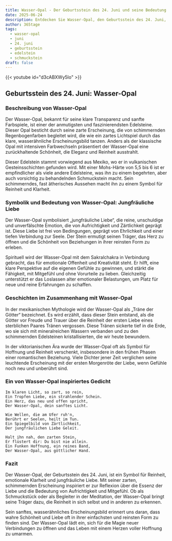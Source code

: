 ```yaml
---
title: Wasser-Opal - Der Geburtsstein des 24. Juni und seine Bedeutung
date: 2025-06-24
description: Entdecken Sie Wasser-Opal, den Geburtsstein des 24. Juni, der Jungfräuliche Liebe symbolisiert. Seine Symbolik und Geschichte werden Sie inspirieren.
author: 365tage
tags:
  - wasser-opal
  - juni
  - 24. juni
  - geburtsstein
  - edelstein
  - schmuckstein
draft: false
---
```


{{< youtube id="d3cABXWy5Io" >}}


## Geburtsstein des 24. Juni: Wasser-Opal

### Beschreibung von Wasser-Opal

Der Wasser-Opal, bekannt für seine klare Transparenz und sanfte Farbspiele, ist einer der anmutigsten und faszinierendsten Edelsteine. Dieser Opal besticht durch seine zarte Erscheinung, die von schimmernden Regenbogenfarben begleitet wird, die wie ein zartes Lichtspiel durch das klare, wasserähnliche Erscheinungsbild tanzen. Anders als der klassische Opal mit intensiven Farbwechseln präsentiert der Wasser-Opal eine zurückhaltende Schönheit, die Eleganz und Reinheit ausstrahlt.

Dieser Edelstein stammt vorwiegend aus Mexiko, wo er in vulkanischen Gesteinsschichten gefunden wird. Mit einer Mohs-Härte von 5,5 bis 6 ist er empfindlicher als viele andere Edelsteine, was ihn zu einem begehrten, aber auch vorsichtig zu behandelnden Schmuckstein macht. Sein schimmerndes, fast ätherisches Aussehen macht ihn zu einem Symbol für Reinheit und Klarheit.

### Symbolik und Bedeutung von Wasser-Opal: Jungfräuliche Liebe

Der Wasser-Opal symbolisiert „jungfräuliche Liebe“, die reine, unschuldige und unverfälschte Emotion, die von Aufrichtigkeit und Zärtlichkeit geprägt ist. Diese Liebe ist frei von Bedingungen, geprägt von Ehrlichkeit und einer tiefen Verbindung zur Seele. Der Stein ermutigt seinen Träger, das Herz zu öffnen und die Schönheit von Beziehungen in ihrer reinsten Form zu erleben.

Spirituell wird der Wasser-Opal mit dem Sakralchakra in Verbindung gebracht, das für emotionale Offenheit und Kreativität steht. Er hilft, eine klare Perspektive auf die eigenen Gefühle zu gewinnen, und stärkt die Fähigkeit, mit Mitgefühl und ohne Vorurteile zu lieben. Gleichzeitig unterstützt er das Loslassen alter emotionaler Belastungen, um Platz für neue und reine Erfahrungen zu schaffen.

### Geschichten im Zusammenhang mit Wasser-Opal

In der mexikanischen Mythologie wird der Wasser-Opal als „Träne der Götter“ bezeichnet. Es wird erzählt, dass dieser Stein entstand, als die Götter vor Freude und Trauer über die Reinheit der ersten Liebe eines sterblichen Paares Tränen vergossen. Diese Tränen sickerte tief in die Erde, wo sie sich mit mineralreichen Wassern verbanden und zu den schimmernden Edelsteinen kristallisierten, die wir heute bewundern.

In der viktorianischen Ära wurde der Wasser-Opal oft als Symbol für Hoffnung und Reinheit verschenkt, insbesondere in den frühen Phasen einer romantischen Beziehung. Viele Dichter jener Zeit verglichen seine leuchtende Erscheinung mit der ersten Morgenröte der Liebe, wenn Gefühle noch neu und unberührt sind.

### Ein von Wasser-Opal inspiriertes Gedicht

```
Im klaren Licht, so zart, so rein,  
Ein Tropfen Liebe, ein strahlender Schein.  
Ein Herz, das neu und offen spricht,  
Der Wasser-Opal, dein sanftes Licht.  

Wie Wellen, die am Ufer ruh'n,  
Berührt er Seelen, heilt im Tun.  
Ein Spiegelbild von Zärtlichkeit,  
Der jungfräulichen Liebe Geleit.  

Halt ihn nah, den zarten Stein,  
Er flüstert dir: Du bist nie allein.  
Ein Funken Hoffnung, ein reines Band,  
Der Wasser-Opal, aus göttlicher Hand.  
```

### Fazit

Der Wasser-Opal, der Geburtsstein des 24. Juni, ist ein Symbol für Reinheit, emotionale Klarheit und jungfräuliche Liebe. Mit seiner zarten, schimmernden Erscheinung inspiriert er zur Reflexion über die Essenz der Liebe und die Bedeutung von Aufrichtigkeit und Mitgefühl. Ob als Schmuckstück oder als Begleiter in der Meditation, der Wasser-Opal bringt seine Träger dazu, die Reinheit in sich selbst und in anderen zu erkennen.

Sein sanftes, wasserähnliches Erscheinungsbild erinnert uns daran, dass wahre Schönheit und Liebe oft in ihrer einfachsten und reinsten Form zu finden sind. Der Wasser-Opal lädt ein, sich für die Magie neuer Verbindungen zu öffnen und das Leben mit einem Herzen voller Hoffnung zu umarmen.